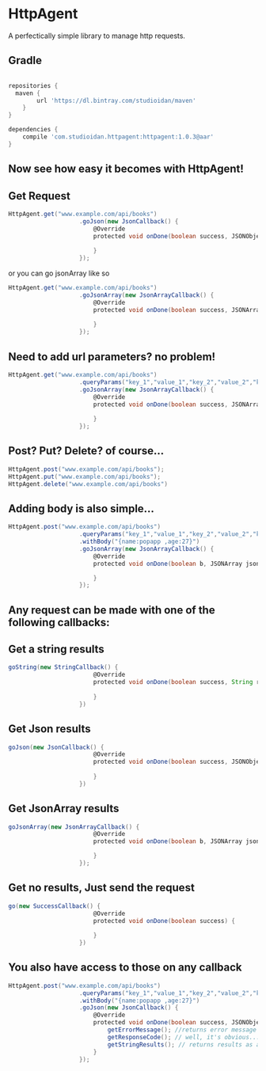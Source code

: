 # HttpAgent
A perfectically simple library to manage http requests.

Gradle
------
```groovy

repositories {
  maven {
        url 'https://dl.bintray.com/studioidan/maven'
    }
}

dependencies {
    compile 'com.studioidan.httpagent:httpagent:1.0.3@aar'
}

```


Now see how easy it becomes with HttpAgent!
-------------------------------------------

Get Request
------
```groovy
HttpAgent.get("www.example.com/api/books")
                    .goJson(new JsonCallback() {
                        @Override
                        protected void onDone(boolean success, JSONObject jsonObject) {
                            
                        }
                    });
```

or you can go jsonArray like so
```groovy
HttpAgent.get("www.example.com/api/books")
                    .goJsonArray(new JsonArrayCallback() {
                        @Override
                        protected void onDone(boolean success, JSONArray jsonArray) {
                            
                        }
                    });
```
Need to add url parameters? no problem!
------
```groovy
HttpAgent.get("www.example.com/api/books")
                    .queryParams("key_1","value_1","key_2","value_2","key_N","value_N")
                    .goJsonArray(new JsonArrayCallback() {
                        @Override
                        protected void onDone(boolean success, JSONArray jsonArray) {
                            
                        }
                    });
```
Post? Put? Delete? of course...
------
```groovy
HttpAgent.post("www.example.com/api/books");
HttpAgent.put("www.example.com/api/books");
HttpAgent.delete("www.example.com/api/books")
```

Adding body is also simple...
------
```groovy
HttpAgent.post("www.example.com/api/books")
                    .queryParams("key_1","value_1","key_2","value_2","key_N","value_N")
                    .withBody("{name:popapp ,age:27}")
                    .goJsonArray(new JsonArrayCallback() {
                        @Override
                        protected void onDone(boolean b, JSONArray jsonArray) {

                        }
                    });
```
Any request can be made with one of the following callbacks:
------

Get a string results
------
```groovy
goString(new StringCallback() {
                        @Override
                        protected void onDone(boolean success, String results) {
                            
                        }
                    })
```

Get Json results
------
```groovy
goJson(new JsonCallback() {
                        @Override
                        protected void onDone(boolean success, JSONObject jsonObject) {
                            
                        }
                    })
```

Get JsonArray results
------
```groovy
goJsonArray(new JsonArrayCallback() {
                        @Override
                        protected void onDone(boolean b, JSONArray jsonArray) {

                        }
                    });
```

Get no results, Just send the request
------
```groovy
go(new SuccessCallback() {
                        @Override
                        protected void onDone(boolean success) {
                            
                        }
                    })
```

You also have access to those on any callback
------
```groovy
HttpAgent.post("www.example.com/api/books")
                    .queryParams("key_1","value_1","key_2","value_2","key_N","value_N")
                    .withBody("{name:popapp ,age:27}")
                    .goJson(new JsonCallback() {
                        @Override
                        protected void onDone(boolean success, JSONObject jsonObject) {
                            getErrorMessage(); //returns error message if exists.
                            getResponseCode(); // well, it's obvious...
                            getStringResults(); // returns results as as string.
                        }
                    });
```

                    
  

